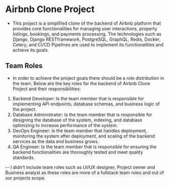 # Airbnb Clone Project

- This project is a simplified clone of the backend of Airbnb platform that provides core functionalities for managing user interactions, property listings, bookings, and payments processing. The technologies such as Django, Django RESTframework, PostgreSQL, GraphQL, Redis, Docker, Celery, and CI/CD Pipelines are used to implement its functionalities and achieve its goals.

## Team Roles

- In order to achieve the project goals there should be a role distribution in the team. Below are the key roles for the backend of Airbnb Clone Project and their responsibilities:

1. Backend Developer: Is the team member that is responsible for implementing API endpoints, database schemas, and business logic of the project.
2. Database Administrator: Is the team member that is responsible for designing the database of the system, indexing, and database optimizing to increase performance of the system.
3. DevOps Engineer: Is the team member that handles deployment, monitoring the system after deployment, and scaling of the backend services as the data and business grows.
4. QA Engineer: Is the team member that is responsible for ensuring the backend functionalities are thoroughly tested and meet quality standards.

-- I didn't include team roles such as UI/UX designer, Project owner and Business analyst as these roles are more of a fullstack team roles and out of our projects scope.
